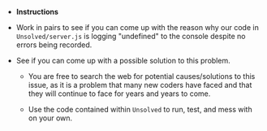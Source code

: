 * **Instructions**

* Work in pairs to see if you can come up with the reason why our code in `Unsolved/server.js` is logging "undefined" to the console despite no errors being recorded.

* See if you can come up with a possible solution to this problem.

  * You are free to search the web for potential causes/solutions to this issue, as it is a problem that many new coders have faced and that they will continue to face for years and years to come.

  * Use the code contained within `Unsolved` to run, test, and mess with on your own.
  
